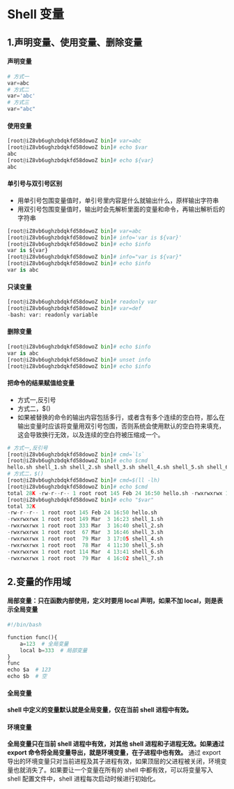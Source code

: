 # Shell 变量

## 1.声明变量、使用变量、删除变量

#### 声明变量

```python
# 方式一
var=abc
# 方式二
var='abc'
# 方式三
var="abc"
```

#### 使用变量

```python
[root@iZ8vb6ughzbdqkfd58dowoZ bin]# var=abc
[root@iZ8vb6ughzbdqkfd58dowoZ bin]# echo $var
abc
[root@iZ8vb6ughzbdqkfd58dowoZ bin]# echo ${var}
abc
```

#### 单引号与双引号区别

- 用单引号包围变量值时，单引号里内容是什么就输出什么，原样输出字符串
- 用双引号包围变量值时，输出时会先解析里面的变量和命令，再输出解析后的字符串

```python
[root@iZ8vb6ughzbdqkfd58dowoZ bin]# var=abc
[root@iZ8vb6ughzbdqkfd58dowoZ bin]# info='var is ${var}'
[root@iZ8vb6ughzbdqkfd58dowoZ bin]# echo $info
var is ${var}
[root@iZ8vb6ughzbdqkfd58dowoZ bin]# info="var is ${var}"
[root@iZ8vb6ughzbdqkfd58dowoZ bin]# echo $info
var is abc
```

#### 只读变量

```python
[root@iZ8vb6ughzbdqkfd58dowoZ bin]# readonly var
[root@iZ8vb6ughzbdqkfd58dowoZ bin]# var=def
-bash: var: readonly variable
```

#### 删除变量

```python
[root@iZ8vb6ughzbdqkfd58dowoZ bin]# echo $info
var is abc
[root@iZ8vb6ughzbdqkfd58dowoZ bin]# unset info
[root@iZ8vb6ughzbdqkfd58dowoZ bin]# echo $info

```

#### 把命令的结果赋值给变量

- 方式一,反引号
- 方式二，$()
- 如果被替换的命令的输出内容包括多行，或者含有多个连续的空白符，那么在输出变量时应该将变量用双引号包围，否则系统会使用默认的空白符来填充，这会导致换行无效，以及连续的空白符被压缩成一个。

```python
# 方式一,反引号
[root@iZ8vb6ughzbdqkfd58dowoZ bin]# cmd=`ls`
[root@iZ8vb6ughzbdqkfd58dowoZ bin]# echo $cmd
hello.sh shell_1.sh shell_2.sh shell_3.sh shell_4.sh shell_5.sh shell_6.sh
# 方式二，$()
[root@iZ8vb6ughzbdqkfd58dowoZ bin]# cmd=$(ll -lh)
[root@iZ8vb6ughzbdqkfd58dowoZ bin]# echo $cmd
total 28K -rw-r--r-- 1 root root 145 Feb 24 16:50 hello.sh -rwxrwxrwx 1 root root 149 Mar 3 16:23 shell_1.sh -rwxrwxrwx 1 root root 333 Mar 3 16:40 shell_2.sh -rwxrwxrwx 1 root root 67 Mar 3 16:46 shell_3.sh -rwxrwxrwx 1 root root 79 Mar 3 17:05 shell_4.sh -rwxrwxrwx 1 root root 78 Mar 4 11:30 shell_5.sh -rwxrwxrwx 1 root root 114 Mar 4 13:41 shell_6.sh
[root@iZ8vb6ughzbdqkfd58dowoZ bin]# echo "$var"
total 32K
-rw-r--r-- 1 root root 145 Feb 24 16:50 hello.sh
-rwxrwxrwx 1 root root 149 Mar  3 16:23 shell_1.sh
-rwxrwxrwx 1 root root 333 Mar  3 16:40 shell_2.sh
-rwxrwxrwx 1 root root  67 Mar  3 16:46 shell_3.sh
-rwxrwxrwx 1 root root  79 Mar  3 17:05 shell_4.sh
-rwxrwxrwx 1 root root  78 Mar  4 11:30 shell_5.sh
-rwxrwxrwx 1 root root 114 Mar  4 13:41 shell_6.sh
-rwxrwxrwx 1 root root  79 Mar  4 16:02 shell_7.sh
```

## 2.变量的作用域

#### 局部变量：只在函数内部使用，定义时要用 local 声明，如果不加 local，则是表示全局变量

```python
#!/bin/bash

function func(){
    a=123  # 全局变量
    local b=333  # 局部变量
}
func
echo $a  # 123
echo $b  # 空
```

#### 全局变量

**shell 中定义的变量默认就是全局变量，仅在当前 shell 进程中有效。**

#### 环境变量

**全局变量只在当前 shell 进程中有效，对其他 shell 进程和子进程无效。如果通过 export 命令将全局变量导出，就是环境变量，在子进程中也有效。**
通过 export 导出的环境变量只对当前进程及其子进程有效，如果顶层的父进程被关闭，环境变量也就消失了。如果要让一个变量在所有的 shell 中都有效，可以将变量写入 shell 配置文件中，shell 进程每次启动时候进行初始化。
